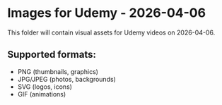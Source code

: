 # Images for Udemy - 2026-04-06

This folder will contain visual assets for Udemy videos on 2026-04-06.

## Supported formats:
- PNG (thumbnails, graphics)
- JPG/JPEG (photos, backgrounds)
- SVG (logos, icons)
- GIF (animations)
